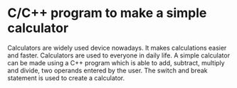 # C/C++ program to make a simple calculator
Calculators are widely used device nowadays. It makes calculations easier and faster. Calculators are used to everyone in daily life. A simple calculator can be made using a C++ program which is able to add, subtract, multiply and divide, two operands entered by the user. The switch and break statement is used to create a calculator.
